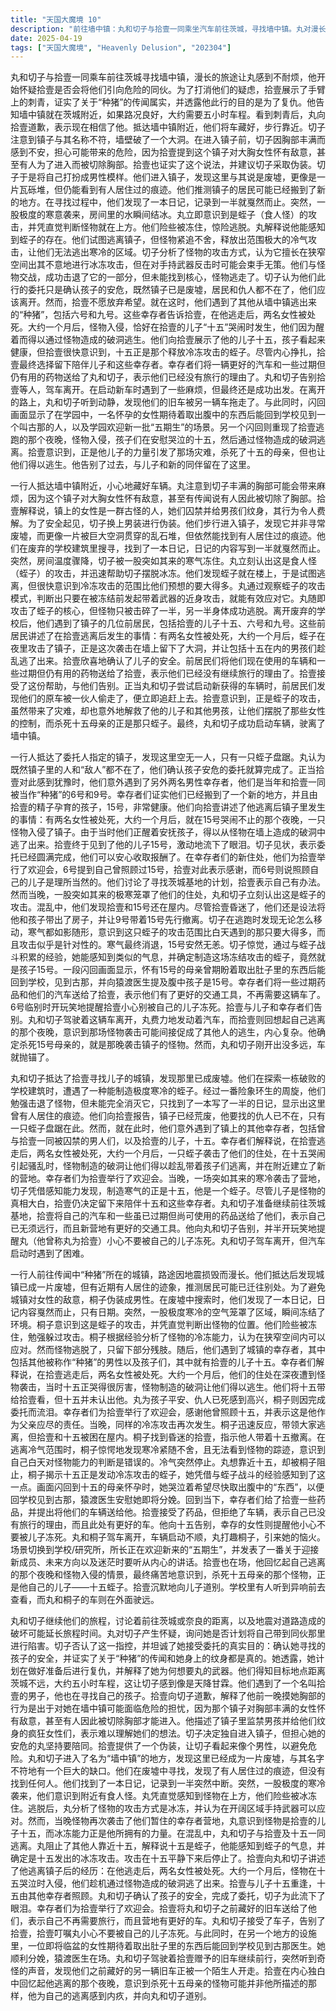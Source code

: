 ```yaml
---
title: "天国大魔境 10"
description: "前往墙中镇：丸和切子与拾壹一同乘坐汽车前往茨城，寻找墙中镇。丸对漫长的路程感到不耐烦，并对拾壹产生怀疑，担心他会将他们带到同伙那里。拾壹向他们展示了他手臂上的刺青，并证实了关于“种猪”的故事是真的，他计划复仇。他透露墙中镇就在茨城附近，大约五小时车程（路况好的情况下）。丸看到刺青后向拾壹道歉，表示相信了他。进入墙中镇及遭遇蛭子：他们抵达墙中镇附近，将车藏好。丸注意到切子的胸部可能在镇子里引起危险，因为这个镇子敌视大胸女性，甚至有人为此被切除胸部。拾壹解释说这群人是监禁男孩并给他们刺青的疯子，难以理解他们的想法。为了安全，切子换上了男装进行伪装。他们步行前往镇子，发现镇子被一个大洞贯穿，不像废墟，更像乱石堆，但仍有居住过的痕迹。他们在废弃的学校建筑内搜寻，找到了一本日记，日记写到一半突然中断。突然，房间里温度骤降，切子被一股冷气冻住。丸认出这是食人怪（蛭子）的攻击，并帮助切子挣脱冰冻。他们发现蛭子就在楼上。他们试图逃离，但发现冷冻攻击的范围比预想的要大。丸通过观察攻击方式，意识到只要对手拿着武器杀过来，蛭子就无法应对。丸攻击了蛭子的核心，但它逃走了半个身子。遭遇幸存者与真相揭示：他们讨论镇子空无一人，只有蛭子居住的情况。丸认为他们的委托（确认孩子的安危）已经完成，因为镇子里的人和“敌人”都已不在。正当拾壹对此感到犹豫时，他们遇到了另外两名“种猪”幸存者（6号和9号）。幸存者证实他们已经搬到了新的地方，并且孩子（15号）很健康。他们讲述了拾壹逃走后发生的事情：两名女性被处死，大约一个月后，怪物在孩子哭闹的夜晚入侵，他们在怪物造成的洞中得以逃脱。拾壹见到了他的儿子15号，流下了眼泪。切子表示委托完成，可以安心收取报酬了。告别与离开：幸存者们为拾壹举行了欢迎会。拾壹决定留下来和儿子在一起。丸和切子讨论下一步去茨城基地。拾壹将一些过期但仍可用的药品和他们的汽车给了丸和切子，表示自己不再需要旅行，而且这里有更好的车。拾壹向他们告别，并提醒拾壹小心不要被儿子冻死。丸和切子驾车离开，但汽车启动困难。学校场景与拾壹的领悟：场景切换到学校/研究所，正在欢迎新来的“五期生”。所长发表了一番关于迎接新伙伴和未来方向的讲话。拾壹回忆起他逃跑的那个夜晚以及怪物入侵的情景。他最终意识到，杀死孩子母亲的那个怪物，正是他自己的儿子——15号蛭子。拾壹再次向儿子告别。意外的遭遇：丸和切子在路上行驶，听到奇怪的声音。他们发现自己之前藏好的旧车正被另一个人开走。"
date: 2025-04-19
tags: ["天国大魔境", "Heavenly Delusion", "202304"]
---
```


丸和切子与拾壹一同乘车前往茨城寻找墙中镇，漫长的旅途让丸感到不耐烦，他开始怀疑拾壹是否会将他们引向危险的同伙。为了打消他们的疑虑，拾壹展示了手臂上的刺青，证实了关于“种猪”的传闻属实，并透露他此行的目的是为了复仇。他告知墙中镇就在茨城附近，如果路况良好，大约需要五小时车程。看到刺青后，丸向拾壹道歉，表示现在相信了他。抵达墙中镇附近，他们将车藏好，步行靠近。切子注意到镇子与其名称不符，墙壁破了一个大洞。在进入镇子前，切子因胸部丰满而感到不安，担心可能带来的危险，因为拾壹提到这个镇子对大胸女性怀有敌意，甚至有人为了进入而被切除胸部。拾壹也证实了这个说法，并建议切子采取伪装。切子于是将自己打扮成男性模样。他们进入镇子，发现这里与其说是废墟，更像是一片瓦砾堆，但仍能看到有人居住过的痕迹。他们推测镇子的居民可能已经搬到了新的地方。在寻找过程中，他们发现了一本日记，记录到一半就戛然而止。突然，一股极度的寒意袭来，房间里的水瞬间结冰。丸立即意识到是蛭子（食人怪）的攻击，并凭直觉判断怪物就在上方。他们险些被冻住，惊险逃脱。丸解释说他能感知到蛭子的存在。他们试图逃离镇子，但怪物紧追不舍，释放出范围极大的冷气攻击，让他们无法逃出寒冷的区域。切子分析了怪物的攻击方式，认为它擅长在狭窄空间出其不意地进行冰冻攻击，但在对手持武器反击时可能会束手无策。他们与怪物交战，成功击退了它的一部分，但未能找到核心，怪物逃走了。切子认为他们此行的委托只是确认孩子的安危，既然镇子已是废墟，居民和仇人都不在了，他们应该离开。然而，拾壹不愿放弃希望。就在这时，他们遇到了其他从墙中镇逃出来的“种猪”，包括六号和九号。这些幸存者告诉拾壹，在他逃走后，两名女性被处死。大约一个月后，怪物入侵，恰好在拾壹的儿子“十五”哭闹时发生，他们因为醒着而得以通过怪物造成的破洞逃生。他们向拾壹展示了他的儿子十五，孩子看起来健康，但拾壹很快意识到，十五正是那个释放冷冻攻击的蛭子。尽管内心挣扎，拾壹最终选择留下陪伴儿子和这些幸存者。幸存者们将一辆更好的汽车和一些过期但仍有用的药物送给了丸和切子，表示他们已经没有旅行的理由了。丸和切子告别拾壹等人，驾车离开。在启动新车时遇到了一些麻烦，但最终还是成功出发。在离开的路上，丸和切子听到动静，发现他们的旧车被另一辆车拖走了。与此同时，闪回画面显示了在学园中，一名怀孕的女性期待着取出腹中的东西后能回到学校见到一个叫古那的人，以及学园欢迎新一批“五期生”的场景。另一个闪回则重现了拾壹逃跑的那个夜晚，怪物入侵，孩子们在安慰哭泣的十五，然后通过怪物造成的破洞逃离。拾壹意识到，正是他儿子的力量引发了那场灾难，杀死了十五的母亲，但也让他们得以逃生。他告别了过去，与儿子和新的同伴留在了这里。

一行人抵达墙中镇附近，小心地藏好车辆。丸注意到切子丰满的胸部可能会带来麻烦，因为这个镇子对大胸女性怀有敌意，甚至有传闻说有人因此被切除了胸部。拾壹解释说，镇上的女性是一群古怪的人，她们囚禁并给男孩们纹身，其行为令人费解。为了安全起见，切子换上男装进行伪装。他们步行进入镇子，发现它并非寻常废墟，而更像一片被巨大空洞贯穿的乱石堆，但依然能找到有人居住过的痕迹。他们在废弃的学校建筑里搜寻，找到了一本日记，日记的内容写到一半就戛然而止。突然，房间温度骤降，切子被一股突如其来的寒气冻住。丸立刻认出这是食人怪（蛭子）的攻击，并迅速帮助切子摆脱冰冻。他们发现蛭子就在楼上，于是试图逃离，但很快意识到冷冻攻击的范围比他们预想的要大得多。丸通过观察蛭子的攻击模式，判断出只要在被冻结前发起带着武器的近身攻击，就能有效应对它。丸随即攻击了蛭子的核心，但怪物只被击碎了一半，另一半身体成功逃脱。离开废弃的学校后，他们遇到了镇子的几位前居民，包括拾壹的儿子十五、六号和九号。这些前居民讲述了在拾壹逃离后发生的事情：有两名女性被处死，大约一个月后，蛭子在夜里攻击了镇子，正是这次袭击在墙上留下了大洞，并让包括十五在内的男孩们趁乱逃了出来。拾壹欣喜地确认了儿子的安全。前居民们将他们现在使用的车辆和一些过期但仍有用的药物送给了拾壹，表示他们已经没有继续旅行的理由了。拾壹接受了这份帮助，与他们告别。正当丸和切子尝试启动新获得的车辆时，前居民们发现他们的原车被一伙人偷走了，便立即追赶上去。拾壹意识到，正是蛭子的攻击，虽然带来了灾难，却也意外地解救了他的儿子和其他男孩，让他们摆脱了那些女性的控制，而杀死十五母亲的正是那只蛭子。最终，丸和切子成功启动车辆，驶离了墙中镇。

一行人抵达了委托人指定的镇子，发现这里空无一人，只有一只蛭子盘踞。丸认为既然镇子里的人和“敌人”都不在了，他们确认孩子安危的委托就算完成了。正当拾壹对此感到犹豫时，他们意外遇到了另外两名男性幸存者，他们是当年和拾壹一同被当作“种猪”的6号和9号。幸存者们证实他们已经搬到了一个新的地方，并且由拾壹的精子孕育的孩子，15号，非常健康。他们向拾壹讲述了他逃离后镇子里发生的事情：有两名女性被处死，大约一个月后，就在15号哭闹不止的那个夜晚，一只怪物入侵了镇子。由于当时他们正醒着安抚孩子，得以从怪物在墙上造成的破洞中逃了出来。拾壹终于见到了他的儿子15号，激动地流下了眼泪。切子见状，表示委托已经圆满完成，他们可以安心收取报酬了。在幸存者们的新住处，他们为拾壹举行了欢迎会，6号提到自己曾照顾过15号，拾壹对此表示感谢，而6号则说照顾自己的儿子是理所当然的。他们讨论了寻找茨城基地的计划，拾壹表示自己有办法。然而当晚，一股突如其来的极寒笼罩了他们的住处，丸和切子立刻认出这是蛭子的攻击。混乱中，他们发现拾壹和15号还在屋内。尽管拾壹昏迷了，他们还是设法将他和孩子带出了房子，并让9号带着15号先行撤离。切子在逃跑时发现无论怎么移动，寒气都如影随形，意识到这只蛭子的攻击范围比白天遇到的那只要大得多，而且攻击似乎是针对性的。寒气最终消退，15号安然无恙。切子惊觉，通过与蛭子战斗积累的经验，她能感知到类似的气息，并确定制造这场冻结攻击的蛭子，竟然就是孩子15号。一段闪回画面显示，怀有15号的母亲曾期盼着取出肚子里的东西后能回到学校，见到古那，并向猿渡医生提及腹中孩子是15号。幸存者们将一些过期药品和他们的汽车送给了拾壹，表示他们有了更好的交通工具，不再需要这辆车了。6号临别时开玩笑地提醒拾壹小心别被自己的儿子冻死。拾壹与儿子和幸存者们告别。丸和切子驾驶着这辆车离开，丸费力地发动着汽车，而拾壹则回想起自己逃离的那个夜晚，意识到那场怪物袭击可能间接促成了其他人的逃生，内心复杂。他确定杀死15号母亲的，就是那晚袭击镇子的怪物。然而，丸和切子刚开出没多远，车就抛锚了。

丸和切子抵达了拾壹寻找儿子的城镇，发现那里已成废墟。他们在探索一栋破败的学校建筑时，遭遇了一种能制造极度寒冷的蛭子。经过一番险象环生的周旋，他们勉强击退了怪物，但未能完全消灭它，只找到了一本写了一半的日记，显示出这里曾有人居住的痕迹。他们向拾壹报告，镇子已经荒废，他要找的仇人已不在，只有一只蛭子盘踞在此。然而，就在此时，他们意外遇到了镇上的其他幸存者，包括曾与拾壹一同被囚禁的男人们，以及拾壹的儿子，十五。幸存者们解释说，在拾壹逃走后，两名女性被处死，大约一个月后，一只蛭子袭击了他们的住处，在十五哭闹引起骚乱时，怪物制造的破洞让他们得以趁乱带着孩子们逃离，并在附近建立了新的营地。幸存者们为拾壹举行了欢迎会。当晚，一场突如其来的寒冷袭击了营地，切子凭借感知能力发现，制造寒气的正是十五，他是一个蛭子。尽管儿子是怪物的真相大白，拾壹仍决定留下来陪伴十五和这些幸存者。丸和切子准备继续前往茨城基地，拾壹将自己的汽车和一些虽已过期但尚可使用的药品送给了他们，表示自己已无须远行，而且新营地有更好的交通工具。他向丸和切子告别，并半开玩笑地提醒丸（他曾称丸为拾壹）小心不要被自己的儿子冻死。丸和切子驾车离开，但汽车启动时遇到了困难。

一行人前往传闻中“种猪”所在的城镇，路途因地震损毁而漫长。他们抵达后发现城镇已成一片废墟，但有近期有人居住的迹象，推测居民可能已迁往别处。为了避免城镇对女性的敌意，桐子伪装成男性。在废墟中搜索时，他们发现了一本日记，日记内容戛然而止，只有日期。突然，一股极度寒冷的空气笼罩了区域，瞬间冻结了环境。桐子意识到这是蛭子的攻击，并凭直觉判断出怪物的位置。他们险些被冻住，勉强躲过攻击。桐子根据经验分析了怪物的冷冻能力，认为在狭窄空间内可以应对。然而怪物逃脱了，只留下部分残肢。随后，他们遇到了城镇的幸存者，其中包括其他被称作“种猪”的男性以及孩子们，其中就有拾壹的儿子十五。幸存者们解释说，在拾壹逃走后，两名女性被处死。大约一个月后，他们的住处在深夜遭到怪物袭击，当时十五正哭得很厉害，怪物制造的破洞让他们得以逃生。他们将十五带给拾壹看，但十五并未认出他。丸为孩子平安、仇人已死感到高兴，桐子则因完成委托而流泪。幸存者们为拾壹举行了欢迎会，感谢他曾照顾十五，并表示这是他作为父亲应尽的责任。当晚，同样的冷冻攻击再次发生。桐子迅速反应，带领大家逃离，但拾壹和十五被困在屋内。桐子找到昏迷的拾壹，指示他人带着十五撤离。在逃离冷气范围时，桐子惊愕地发现寒冷紧随不舍，且无法看到怪物的踪迹，意识到自己白天对怪物能力的判断是错误的。冷气突然停止。丸想靠近十五，却被桐子阻止，桐子揭示十五正是发动冷冻攻击的蛭子，她凭借与蛭子战斗的经验感知到了这一点。画面闪回到十五的母亲怀孕时，她哭泣着希望尽快取出腹中的“东西”，以便回学校见到古那，猿渡医生安慰她即将分娩。回到当下，幸存者们给了拾壹一些药品，并提出将他们的车辆送给他。拾壹接受了药品，但拒绝了车辆，表示自己已没有旅行的理由，而且此处有更好的车。他向十五告别，幸存的女性则提醒他小心不要被儿子冻死。丸和桐子驾车离开，车辆启动不顺，丸打趣桐子，引来她的恼火。场景切换到学校/研究所，所长正在欢迎新来的“五期生”，并发表了一番关于迎接新成员、未来方向以及迷茫时要听从内心的讲话。拾壹也在场，他回忆起自己逃离的那个夜晚和怪物入侵的情景，最终痛苦地意识到，杀死十五母亲的那个怪物，正是他自己的儿子——十五蛭子。拾壹沉默地向儿子道别。学校里有人听到异响前去查看，而丸和桐子的车则在外面驶远。

丸和切子继续他们的旅程，讨论着前往茨城或奈良的距离，以及地震对道路造成的破坏可能延长旅程时间。丸对切子产生怀疑，询问她是否计划将自己带到同伙那里进行陷害。切子否认了这一指控，并坦诚了她接受委托的真实目的：确认她寻找的孩子的安全，并证实了关于“种猪”的传闻和她身上的纹身都是真的。她透露，她计划在做好准备后进行复仇，并解释了她为何想要丸的武器。他们得知目标地点距离茨城不远，大约五小时车程，这让切子感到像是天降甘霖。他们遇到了一个名叫拾壹的男子，他也在寻找自己的孩子。拾壹向切子道歉，解释了他前一晚摸她胸部的行为是出于对她在墙中镇可能面临危险的担忧，因为那个镇子对胸部丰满的女性怀有敌意，甚至有人因此被切除胸部才能进入。他描述了镇子里监禁男孩并给他们纹身的疯狂女性们，表示难以理解她们的想法。切子决定独自进入镇子，但担心她的安危的丸坚持要陪同。拾壹提供了一个伪装，让切子看起来像个男性，以避免危险。丸和切子进入了名为“墙中镇”的地方，发现这里已经成为一片废墟，与其名字不符地有一个巨大的缺口。他们在废墟中寻找，发现了有人居住过的痕迹，但没有找到任何人。他们找到了一本日记，记录到一半突然中断。突然，一股极度的寒冷袭来，他们意识到附近有食人怪。丸凭直觉感知到怪物在上方，他们险些被冰冻住。逃脱后，丸分析了怪物的攻击方式是冰冻，并认为在开阔区域手持武器可以应对。然而，当晚怪物再次袭击了他们暂住的幸存者营地，丸意识到怪物是拾壹的儿子十五，而冰冻能力正是他所拥有的力量。在混乱中，丸和切子与拾壹及十五一同逃离。丸阻止了其他人靠近十五，解释说十五是蛭子，他能感知到蛭子的气息，并确定是十五发出的冰冻攻击。攻击在十五平静下来后停止了。拾壹向丸和切子讲述了他逃离镇子后的经历：在他逃走后，两名女性被处死。大约一个月后，怪物在十五哭泣时入侵，他们趁机通过怪物造成的破洞逃了出来。拾壹与儿子十五重逢，十五由其他幸存者照顾。丸和切子确认了孩子的安全，完成了委托，切子为此流下了眼泪。幸存者们为拾壹举行了欢迎会。拾壹将丸和切子之前藏好的旧车送给了他们，表示自己不再需要旅行，而且营地有更好的车。丸和切子接受了车子，告别了拾壹，拾壹叮嘱丸小心不要被自己的儿子冻死。与此同时，在另一个地方的设施里，一位即将临盆的女性期待着取出肚子里的东西后能回到学校见到古那医生。她顺利分娩，猿渡医生在场。丸和切子驾驶着拾壹赠予的旧车继续前行，突然听到奇怪的声音，发现他们之前藏好的另一辆旧车正被一个陌生人开走。拾壹在内心独白中回忆起他逃离的那个夜晚，意识到杀死十五母亲的怪物可能并非他所描述的那样，他为自己的逃离感到内疚，并向丸和切子道别。